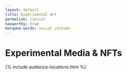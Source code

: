 ```yaml
---
layout: default
title: Experimental Art
permalink: /social
navworthy: true
marquee-words: social youtube
---
```

<h1>Experimental Media & NFTs</h1>
{% include audience-locations.html %}<br>